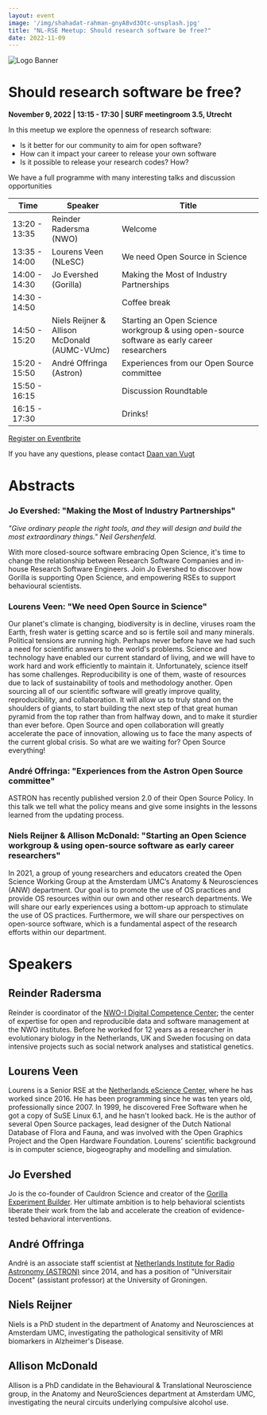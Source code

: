 ```yaml
---
layout: event
image: '/img/shahadat-rahman-gnyA8vd3Otc-unsplash.jpg'
title: "NL-RSE Meetup: Should research software be free?"
date: 2022-11-09
---
```


<!--break-->
![Logo Banner](/img/meetups/logo-banner.jpg)

# Should research software be free?
**November 9, 2022 | 13:15 - 17:30 | SURF meetingroom 3.5, Utrecht**

In this meetup we explore the openness of research software:

- Is it better for our community to aim for open software?
- How can it impact your career to release your own software
- Is it possible to release your research codes? How?

We have a full programme with many interesting talks and discussion opportunities

| Time | Speaker | Title |
|------|-------|---------|
| 13:20 - 13:35 | Reinder Radersma (NWO) | Welcome
| 13:35 - 14:00 | Lourens Veen (NLeSC) | We need Open Source in Science
| 14:00 - 14:30 | Jo Evershed (Gorilla) | Making the Most of Industry Partnerships
| 14:30 - 14:50 |             | Coffee break
| 14:50 - 15:20 | Niels Reijner & <br /> Allison McDonald (AUMC-VUmc) | Starting an Open Science workgroup & using open-source software as early career researchers
| 15:20 - 15:50 | André Offringa (Astron) | Experiences from our Open Source committee
| 15:50 - 16:15 |             | Discussion Roundtable
| 16:15 - 17:30 |             | Drinks!

<a href="https://www.eventbrite.co.uk/e/nl-rse-meetup-should-research-software-be-free-tickets-430868077017" target="_blank">
<div class="btn btn-primary ">
Register on Eventbrite
</div>
</a>

If you have any questions, please contact [Daan van Vugt](mailto:dvanvugt@ignitioncomputing.com)


# Abstracts

### Jo Evershed: "Making the Most of Industry Partnerships"
*"Give ordinary people the right tools, and they will design and build the most extraordinary things." Neil Gershenfeld.*

With more closed-source software embracing Open Science, it's time to change the relationship between Research Software Companies and in-house Research Software Engineers. Join Jo Evershed to discover how Gorilla is supporting Open Science, and empowering RSEs to support behavioural scientists.

### Lourens Veen: "We need Open Source in Science"
Our planet's climate is changing, biodiversity is in decline, viruses roam the Earth, fresh water is getting scarce and so is fertile soil and many minerals. Political tensions are running high. Perhaps never before have we had such a need for scientific answers to the world's problems. Science and technology have enabled our current standard of living, and we will have to work hard and work efficiently to maintain it. Unfortunately, science itself has some challenges. Reproducibility is one of them, waste of resources due to lack of sustainability of tools and methodology another. Open sourcing all of our scientific software will greatly improve quality, reproducibility, and collaboration. It will allow us to truly stand on the shoulders of giants, to start building the next step of that great human pyramid from the top rather than from halfway down, and to make it sturdier than ever before. Open Source and open collaboration will greatly accelerate the pace of innovation, allowing us to face the many aspects of the current global crisis. So what are we waiting for? Open Source everything!

### André Offringa: "Experiences from the Astron Open Source committee"
ASTRON has recently published version 2.0 of their Open Source Policy. In this talk we tell what the policy means and give some insights in the lessons learned from the updating process.

### Niels Reijner & Allison McDonald: "Starting an Open Science workgroup & using open-source software as early career researchers"
In 2021, a group of young researchers and educators created the Open Science Working Group at the Amsterdam UMC’s Anatomy & Neurosciences (ANW) department. Our goal is to promote the use of OS practices and provide OS resources within our own and other research departments. We will share our early experiences using a bottom-up approach to stimulate the use of OS practices. Furthermore, we will share our perspectives on open-source software, which is a fundamental aspect of the research efforts within our department.

# Speakers

## Reinder Radersma
Reinder is coordinator of the [NWO-I Digital Competence Center](https://www.nwo-i.nl/en/nwo-i-projects/nwo-i-digital-competence-center/); the center of expertise for open and reproducible data and software management at the NWO institutes. Before he worked for 12 years as a researcher in evolutionary biology in the Netherlands, UK and Sweden focusing on data intensive projects such as social network analyses and statistical genetics.

## Lourens Veen
Lourens is a Senior RSE at the [Netherlands eScience Center](https://www.esciencecenter.nl/), where he has worked since 2016. He has been programming since he was ten years old, professionally since 2007. In 1999, he discovered Free Software when he got a copy of SuSE Linux 6.1, and he hasn't looked back. He is the author of several Open Source packages, lead designer of the Dutch National Database of Flora and Fauna, and was involved with the Open Graphics Project and the Open Hardware Foundation. Lourens' scientific background is in computer science, biogeography and modelling and simulation.

## Jo Evershed
Jo is the co-founder of Cauldron Science and creator of the [Gorilla Experiment Builder](https://gorilla.sc). Her ultimate ambition is to help behavioral scientists liberate their work from the lab and accelerate the creation of evidence-tested behavioral interventions.

## André Offringa
André is an associate staff scientist at [Netherlands Institute for Radio Astronomy (ASTRON)](http://www.astron.nl/) since 2014, and has a position of "Universitair Docent" (assistant professor) at the University of Groningen.

## Niels Reijner
Niels is a PhD student in the department of Anatomy and Neurosciences at Amsterdam UMC, investigating the pathological sensitivity of MRI biomarkers in Alzheimer's Disease.

## Allison McDonald
Allison is a PhD candidate in the Behavioural & Translational Neuroscience group, in the Anatomy and NeuroSciences department at Amsterdam UMC, investigating the neural circuits underlying compulsive alcohol use.
